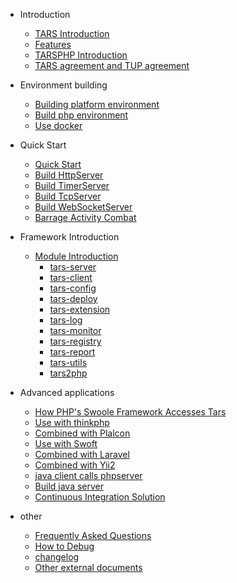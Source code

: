 * Introduction
    * [TARS Introduction](en/README.md)
    * [Features](en/Introduction/tars.md)
    * [TARSPHP Introduction](en/Introduction/tarsphp.md)
    * [TARS agreement and TUP agreement](en/Introduction/protocol.md)
* Environment building
    * [Building platform environment](en/Environment/platform.md)
    * [Build php environment](en/Environment/php.md)
    * [Use docker](en/Environment/docker.md)

* Quick Start
    * [Quick Start](en/QuickStart/introduce.md)
    * [Build HttpServer](en/QuickStart/tars-http-server.md)
    * [Build TimerServer](en/QuickStart/tars-timer-server.md)
    * [Build TcpServer](en/QuickStart/tars-tcp-server.md)
    * [Build WebSocketServer](en/QuickStart/tars-websocket-server.md)
    * [Barrage Activity Combat](en/QuickStart/tars-act-demo.md)

* Framework Introduction
    * [Module Introduction](en/Framework/introduce.md)
        * [tars-server](en/Framework/tars-server.md)
        * [tars-client](en/Framework/tars-client.md)
        * [tars-config](en/Framework/tars-config.md)
        * [tars-deploy](en/Framework/tars-deploy.md)
        * [tars-extension](en/Framework/tars-extension.md)
        * [tars-log](en/Framework/tars-log.md)
        * [tars-monitor](en/Framework/tars-monitor.md)
        * [tars-registry](en/Framework/tars-registry.md)
        * [tars-report](en/Framework/tars-report.md)
        * [tars-utils](en/Framework/tars-utils.md)
        * [tars2php](en/Framework/tars2php.md)

* Advanced applications
    * [How PHP's Swoole Framework Accesses Tars](en/Advanced/swoole-suport-tars.md)
    * [Use with thinkphp](en/Advanced/thinkphp.md)
    * [Combined with Plalcon](en/Advanced/phalcon.md)
    * [Use with Swoft](en/Advanced/swoft.md)
    * [Combined with Laravel](en/Advanced/laravel.md)
    * [Combined with Yii2](en/Advanced/yii2.md)
    * [java client calls phpserver](en/)
    * [Build java server](en/)
    * [Continuous Integration Solution](en/Advanced/ci.md)

* other
    * [Frequently Asked Questions](en/Question/index.md)
    * [How to Debug](en/Question/debug.md)
    * [changelog](en/Question/changelog.md)
    * [Other external documents](en/Question/outsource.md)